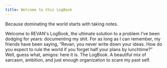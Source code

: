 ```yaml
---
title: Welcome to this LogBook
---
```


Because dominating the world starts with taking notes.

Welcome to REVAN's LogBook, the ultimate solution to a problem I’ve been dodging for years: documenting my shit. For as long as I can remember, my friends have been saying, “Revan, you never write down your ideas. How do you expect to rule the world if you forget half your plans by lunchtime?” Well, guess what, amigos: here it is. The LogBook. A beautiful mix of sarcasm, ambition, and just enough organization to scare my past self.